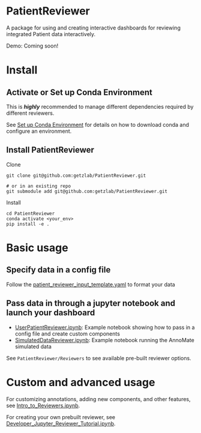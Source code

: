 # PatientReviewer

A package for using and creating interactive dashboards for reviewing integrated Patient data interactively.

Demo: Coming soon!

# Install

## Activate or Set up Conda Environment

This is **_highly_** recommended to manage different dependencies required by different reviewers.

See [Set up Conda Environment](https://github.com/getzlab/JupyterReviewer/blob/master/README.md#set-up-conda-environment) for details on how to download conda and configure an environment.
    
## Install PatientReviewer

Clone
```
git clone git@github.com:getzlab/PatientReviewer.git

# or in an existing repo
git submodule add git@github.com:getzlab/PatientReviewer.git
```

Install
```
cd PatientReviewer
conda activate <your_env>
pip install -e .
```

# Basic usage

## Specify data in a config file

Follow the [patient_reviewer_input_template.yaml](https://github.com/getzlab/PatientReviewer/tree/master/example_notebooks/patient_reviewer_input_template.yaml) to format your data

## Pass data in through a jupyter notebook and launch your dashboard

- [UserPatientReviewer.ipynb](https://github.com/getzlab/PatientReviewer/tree/master/example_notebooks/UserPatientReviewer.ipynb): Example notebook showing how to pass in a config file and create custom components 
- [SimulatedDataReviewer.ipynb](https://github.com/getzlab/PatientReviewer/tree/master/example_notebooks/SimulatedDataReviewer.ipynb): Example notebook running the AnnoMate simulated data 

See `PatientReviewer/Reviewers` to see available pre-built reviewer options.

# Custom and advanced usage

For customizing annotations, adding new components, and other features, see [Intro_to_Reviewers.ipynb](https://github.com/getzlab/JupyterReviewer/blob/master/example_notebooks/Intro_to_Reviewers.ipynb).

For creating your own prebuilt reviewer, see [Developer_Jupyter_Reviewer_Tutorial.ipynb](https://github.com/getzlab/JupyterReviewer/blob/master/example_notebooks/Developer_Jupyter_Reviewer_Tutorial.ipynb).
